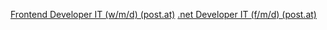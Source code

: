[Frontend Developer IT (w/m/d) (post.at)](https://karriere.post.at/job/Post-Frontend-Developer-IT-%28wmd%29-%C3%B6ste-0/811335301/)
[.net Developer IT (f/m/d) (post.at)](https://karriere.post.at/job/Post-_net-Developer-IT-%28fmd%29-%C3%B6ste-0/792811101/)
